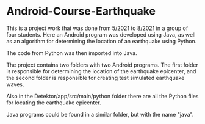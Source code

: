 # Android-Course-Earthquake
This is a project work that was done from 5/2021 to 8/2021 in a group of four students. Here an Android program was developed using Java, as well as an algorithm for determining the location of an earthquake using Python. 

The code from Python was then imported into Java.

The project contains two folders with two Android programs. The first folder is responsible for determining the location of the earthquake epicenter, and the second folder is responsible for creating test simulated earthquake waves.

Also in the Detektor/app/src/main/python folder there are all the Python files for locating the earthquake epicenter.

Java programs could be found in a similar folder, but with the name "java".
